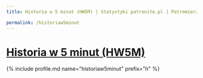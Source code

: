 ```yaml
---
title: Historia w 5 minut (HW5M) | Statystyki patronite.pl | Patromierz

permalink: /historiaw5minut
---
```


# [Historia w 5 minut (HW5M)](https://patronite.pl/historiaw5minut)

{% include profile.md name="historiaw5minut" prefix="h" %}
